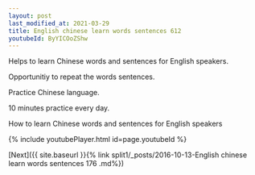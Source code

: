 ```yaml
---
layout: post
last_modified_at: 2021-03-29
title: English chinese learn words sentences 612 
youtubeId: ByYICOoZShw
---
```

 
 
Helps to learn Chinese words and sentences for English speakers.

Opportunitiy to repeat the words sentences. 

Practice Chinese language. 
 
10 minutes practice every day. 
 
How to learn Chinese words and sentences for English speakers 
 
{% include youtubePlayer.html id=page.youtubeId %}
 
 
[Next]({{ site.baseurl }}{% link  split1/_posts/2016-10-13-English chinese learn words sentences 176 .md%})
 
